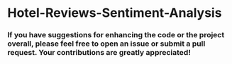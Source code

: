 # Hotel-Reviews-Sentiment-Analysis

### If you have suggestions for enhancing the code or the project overall, please feel free to open an issue or submit a pull request. Your contributions are greatly appreciated!
